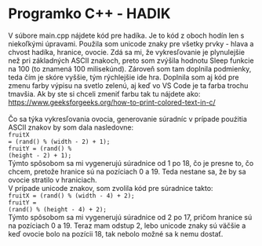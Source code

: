 # Programko C++ - HADIK

V súbore main.cpp nájdete kód pre hadíka. Je to kód z oboch hodín len s niekoľkými úpravami. Použila som unicode znaky pre všetky prvky - hlava a chvost hadíka, hranice, ovocie. Zdá sa mi, že vykresľovanie je plynulejšie než pri základných ASCII znakoch, preto som zvýšila hodnotu Sleep funkcie na 100 (to znamená 100 milisekúnd). Zároveň som tam doplnila podmienky, teda čím je skóre vyššie, tým rýchlejšie ide hra. Doplnila som aj kód pre zmenu farby výpisu na svetlo zelenú, aj keď vo VS Code je ta farba trochu tmavšia. Ak by ste si chceli zmeniť farbu tak tu nájdete ako: https://www.geeksforgeeks.org/how-to-print-colored-text-in-c/
<br/><br/>
Čo sa týka vykresľovania ovocia, generovanie súradníc v prípade pouźitia ASCII znakov by som dala nasledovne:</br>
<code>fruitX = (rand() % (width - 2) + 1);</code></br>
<code>fruitY = (rand() % (height - 2) + 1);</code></br>
Týmto spôsobom sa mi vygenerujú súradnice od 1 po 18, čo je presne to, čo chcem, pretože hranice sú na pozíciach 0 a 19. Teda nestane sa, že by sa ovocie stratilo v hraniciach. </br>
V prípade unicode znakov, som zvolila kód pre súradnice takto: </br>
<code>fruitX = (rand() % (width - 4) + 2);</code></br>
<code>fruitY = (rand() % (height - 4) + 2);</code></br>
Týmto spôsobom sa mi vygenerujú súradnice od 2 po 17, pričom hranice sú na pozíciach 0 a 19. Teraz mam odstup 2, lebo unicode znaky sú väčšie a keď ovocie bolo na pozícii 18, tak nebolo možné sa k nemu dostať.
